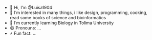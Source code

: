 - 👋 Hi, I’m @Luisa1904
- 👀 I’m interested in many things, i like design, programming, cooking, read some books of science and bioinformatics
- 🌱 I’m currently learning Biology in Tolima University
- 😄 Pronouns: ...
- ⚡ Fun fact: ...

<!---
Luisa1904/Luisa1904 is a ✨ special ✨ repository because its `README.md` (this file) appears on your GitHub profile.
You can click the Preview link to take a look at your changes.
--->
